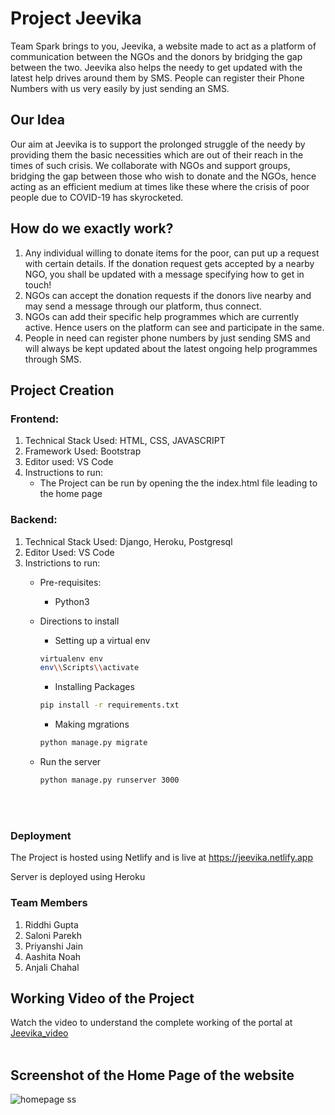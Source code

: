 
# Project Jeevika

Team Spark brings to you, Jeevika, a website made to act as a platform of communication between the NGOs and the donors by bridging the gap between the two. Jeevika also helps the needy to get updated  with the latest help drives around them by SMS. People can register their Phone Numbers with us very easily by just sending an SMS.
<br />

## Our Idea

Our aim at Jeevika is to support the prolonged struggle of the needy by providing them the basic necessities which are out of their reach in the times of such crisis. We collaborate with NGOs and support groups, bridging the gap between those who wish to donate and the NGOs, hence acting as an efficient medium at times like these where the crisis of poor people due to COVID-19 has skyrocketed.
<br />

## How do we exactly work?

1. Any individual willing to donate items for the poor, can put up a request with certain details. If the donation request gets accepted by a nearby NGO, you shall be updated with a message specifying how to get in touch!
2. NGOs can accept the donation requests if the donors live nearby and may send a message through our platform, thus connect.
3. NGOs can add their specific help programmes which are currently active. Hence users on the platform can see and participate in the same.
4. People in need can register phone numbers by just sending SMS and will always be kept updated about the latest ongoing help programmes through SMS.


## Project Creation

### Frontend:

1. Technical Stack Used: HTML, CSS, JAVASCRIPT
2. Framework Used: Bootstrap
3. Editor used: VS Code
4. Instructions to run:
    * The Project can be run by opening the the index.html file leading to the home page

### Backend: 

1. Technical Stack Used: Django, Heroku, Postgresql
2. Editor Used: VS Code
3. Instrictions to run:
    * Pre-requisites:
        -  Python3

    * Directions to install
        - Setting up a virtual env 
        ```bash
        virtualenv env
        env\\Scripts\\activate
        ```
        - Installing Packages
        ```bash
        pip install -r requirements.txt
        ```
        - Making mgrations
        ```bash
        python manage.py migrate
        ````

    * Run the server

        ```bash
        python manage.py runserver 3000
        ```

<br>
<br />

### Deployment

The Project is hosted using Netlify and is live at https://jeevika.netlify.app

Server is deployed using Heroku
<br />

### Team Members
1. Riddhi Gupta
2. Saloni Parekh
3. Priyanshi Jain
4. Aashita Noah
5. Anjali Chahal


## Working Video of the Project

Watch the video to understand the complete working of the portal at [Jeevika_video](https://youtu.be/HG1ABykqSO0)
<br />
<br />

## Screenshot of the Home Page of the website

![homepage ss](https://user-images.githubusercontent.com/48960420/82667668-ef599480-9c55-11ea-8893-49971a7064df.png)

